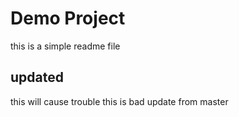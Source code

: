 # Demo Project 

this is a simple readme file

## updated

this will cause trouble
this is bad update from master